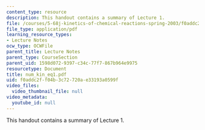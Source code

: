 ```yaml
---
content_type: resource
description: This handout contains a summary of Lecture 1.
file: /courses/5-68j-kinetics-of-chemical-reactions-spring-2003/f0addc2ff04b3c72720ae33193a0599f_num_kin_eq1.pdf
file_type: application/pdf
learning_resource_types:
- Lecture Notes
ocw_type: OCWFile
parent_title: Lecture Notes
parent_type: CourseSection
parent_uid: 1598d072-9397-c34c-77f7-867b964e9975
resourcetype: Document
title: num_kin_eq1.pdf
uid: f0addc2f-f04b-3c72-720a-e33193a0599f
video_files:
  video_thumbnail_file: null
video_metadata:
  youtube_id: null
---
```

This handout contains a summary of Lecture 1.

